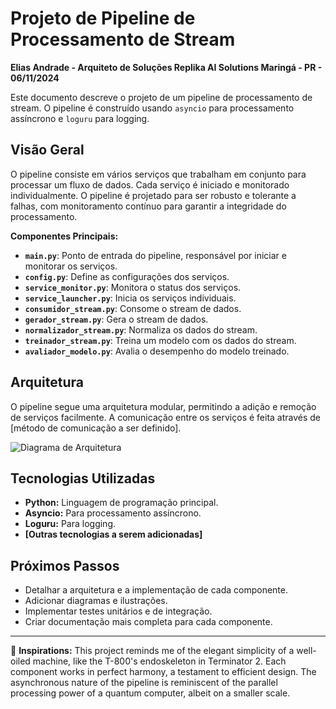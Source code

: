 # Projeto de Pipeline de Processamento de Stream

**Elias Andrade - Arquiteto de Soluções Replika AI Solutions Maringá - PR - 06/11/2024**

Este documento descreve o projeto de um pipeline de processamento de stream.  O pipeline é construído usando `asyncio` para processamento assíncrono e `loguru` para logging.

## Visão Geral

O pipeline consiste em vários serviços que trabalham em conjunto para processar um fluxo de dados.  Cada serviço é iniciado e monitorado individualmente.  O pipeline é projetado para ser robusto e tolerante a falhas, com monitoramento contínuo para garantir a integridade do processamento.

**Componentes Principais:**

* **`main.py`**: Ponto de entrada do pipeline, responsável por iniciar e monitorar os serviços.
* **`config.py`**: Define as configurações dos serviços.
* **`service_monitor.py`**: Monitora o status dos serviços.
* **`service_launcher.py`**: Inicia os serviços individuais.
* **`consumidor_stream.py`**: Consome o stream de dados.
* **`gerador_stream.py`**: Gera o stream de dados.
* **`normalizador_stream.py`**: Normaliza os dados do stream.
* **`treinador_stream.py`**: Treina um modelo com os dados do stream.
* **`avaliador_modelo.py`**: Avalia o desempenho do modelo treinado.

## Arquitetura

O pipeline segue uma arquitetura modular, permitindo a adição e remoção de serviços facilmente.  A comunicação entre os serviços é feita através de [método de comunicação a ser definido].

![Diagrama de Arquitetura](diagrama_arquitetura.png)

## Tecnologias Utilizadas

* **Python:** Linguagem de programação principal.
* **Asyncio:** Para processamento assíncrono.
* **Loguru:** Para logging.
* **[Outras tecnologias a serem adicionadas]**

## Próximos Passos

* Detalhar a arquitetura e a implementação de cada componente.
* Adicionar diagramas e ilustrações.
* Implementar testes unitários e de integração.
* Criar documentação mais completa para cada componente.


---
🚀 **Inspirations:**  This project reminds me of the elegant simplicity of a well-oiled machine, like the T-800's endoskeleton in Terminator 2.  Each component works in perfect harmony, a testament to efficient design.  The asynchronous nature of the pipeline is reminiscent of the parallel processing power of a quantum computer, albeit on a smaller scale.
